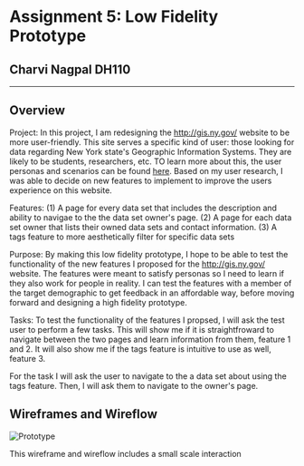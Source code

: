 # Assignment 5: Low Fidelity Prototype

## Charvi Nagpal DH110

--- 

## Overview

Project: In this project, I am redesigning the http://gis.ny.gov/ website to be more user-friendly. This site serves a specific kind of user: those looking for data regarding New York state's Geographic Information Systems. They are likely to be students, researchers, etc. TO learn more about this, the user personas and scenarios can be found [here](https://github.com/cnagpal/DGTHUM110/tree/main/Assignment04). Based on my user research, I was able to decide on new features to implement to improve the users experience on this website. 

Features: (1) A page for every data set that includes the description and ability to navigae to the the data set owner's page. (2) A page for each data set owner that lists their owned data sets and contact information. (3) A tags feature to more aesthetically filter for specific data sets

Purpose: By making this low fidelity prototype, I hope to be able to test the functionality of the new features I proposed for the http://gis.ny.gov/ website. The features were meant to satisfy personas so I need to learn if they also work for people in reality. I can test the features with a member of the target demographic to get feedback in an affordable way, before moving forward and designing a high fidelity prototype. 

Tasks: To test the functionality of the features I propsed, I will ask the test user to perform a few tasks. This will show me if it is straightfroward to navigate between the two pages and learn information from them, feature 1 and 2. It will also show me if the tags feature is intuitive to use as well, feature 3. 

For the task I will ask the user to navigate to the a data set about  using the tags feature. Then, I will ask them to navigate to the owner's page.

## Wireframes and Wireflow

![Prototype](Protoype_1.jpg)

This wireframe and wireflow includes a small scale interaction
